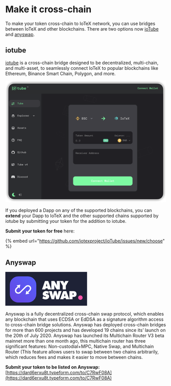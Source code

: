# Make it cross-chain

To make your token cross-chain to IoTeX network, you can use bridges between IoTeX and other blockchains. There are two options now [ioTube](https://iotube.org) and [anyswap](https://anyswap.exchange/#/router).&#x20;

## iotube

[iotube](https://iotube.org) is a cross-chain bridge designed to be decentralized, multi-chain, and multi-asset, to seamlessly connect IoTeX to popular blockchains like Ethereum, Binance Smart Chain, Polygon, and more.&#x20;

![iotube cross-blockchain bridge](<../.gitbook/assets/image (62).png>)

If you deployed a Dapp on any of the supported blockchains, you can **extend** your Dapp to IoTeX and the other supported chains supported by iotube by submitting your token for the addition to iotube.

**Submit** **your token for free** here:

{% embed url="https://github.com/iotexproject/ioTube/issues/new/choose" %}

## Anyswap

![](<../.gitbook/assets/Screen Shot 2021-09-27 at 12.05.43 PM.png>)

Anyswap is a fully decentralized cross-chain swap protocol, which enables any blockchain that uses ECDSA or EdDSA as a signature algorithm access to cross-chain bridge solutions. Anyswap has deployed cross-chain bridges for more than 600 projects and has developed 19 chains since its’ launch on the 20th of July 2020. Anyswap has launched its Multichain Router V3 beta mainnet more than one month ago, this multichain router has three significant features: Non-custodial+MPC, Native Swap, and Multichain Router (This feature allows users to swap between two chains arbitrarily, which reduces fees and makes it easier to move between chains.&#x20;

**Submit your token to be listed on Anyswap:**  [https://dard6erxu8t.typeform.com/to/C7RwF08A](https://dard6erxu8t.typeform.com/to/C7RwF08A) &#x20;

